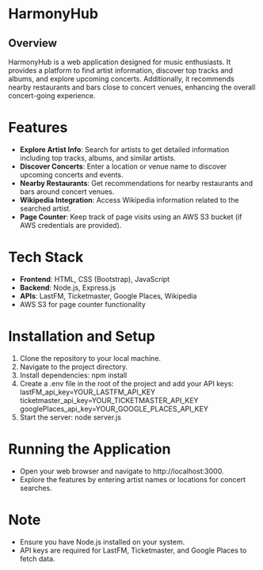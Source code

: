 # HarmonyHub

## Overview

HarmonyHub is a web application designed for music enthusiasts. It provides a platform to find artist information, discover top tracks and albums, and explore upcoming concerts. Additionally, it recommends nearby restaurants and bars close to concert venues, enhancing the overall concert-going experience.

# Features

- **Explore Artist Info**: Search for artists to get detailed information including top tracks, albums, and similar artists.
- **Discover Concerts**: Enter a location or venue name to discover upcoming concerts and events.
- **Nearby Restaurants**: Get recommendations for nearby restaurants and bars around concert venues.
- **Wikipedia Integration**: Access Wikipedia information related to the searched artist.
- **Page Counter**: Keep track of page visits using an AWS S3 bucket (if
  AWS credentials are provided).

# Tech Stack

- **Frontend**: HTML, CSS (Bootstrap), JavaScript
- **Backend**: Node.js, Express.js
- **APIs**: LastFM, Ticketmaster, Google Places, Wikipedia
- AWS S3 for page counter functionality

# Installation and Setup

1. Clone the repository to your local machine.
2. Navigate to the project directory.
3. Install dependencies: npm install
4. Create a .env file in the root of the project and add your API keys: lastFM_api_key=YOUR_LASTFM_API_KEY
   ticketmaster_api_key=YOUR_TICKETMASTER_API_KEY
   googlePlaces_api_key=YOUR_GOOGLE_PLACES_API_KEY
5. Start the server: node server.js

# Running the Application

- Open your web browser and navigate to http://localhost:3000.
- Explore the features by entering artist names or locations for concert searches.

# Note

- Ensure you have Node.js installed on your system.
- API keys are required for LastFM, Ticketmaster, and Google Places to fetch data.
